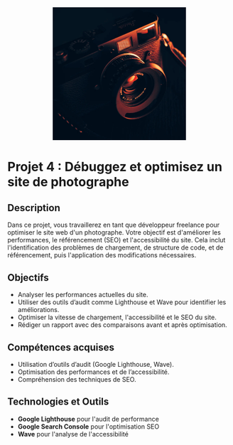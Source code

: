 <div style="text-align: center;">
    <img src="./assets/images/camera.webp" alt="Camera" width="300px">
</div>

# Projet 4 : Débuggez et optimisez un site de photographe

## Description
Dans ce projet, vous travaillerez en tant que développeur freelance pour optimiser le site web d'un photographe. Votre objectif est d'améliorer les performances, le référencement (SEO) et l'accessibilité du site. Cela inclut l'identification des problèmes de chargement, de structure de code, et de référencement, puis l'application des modifications nécessaires.

## Objectifs
- Analyser les performances actuelles du site.
- Utiliser des outils d’audit comme Lighthouse et Wave pour identifier les améliorations.
- Optimiser la vitesse de chargement, l'accessibilité et le SEO du site.
- Rédiger un rapport avec des comparaisons avant et après optimisation.

## Compétences acquises
- Utilisation d’outils d’audit (Google Lighthouse, Wave).
- Optimisation des performances et de l’accessibilité.
- Compréhension des techniques de SEO.

## Technologies et Outils
- **Google Lighthouse** pour l'audit de performance
- **Google Search Console** pour l'optimisation SEO
- **Wave** pour l'analyse de l'accessibilité
